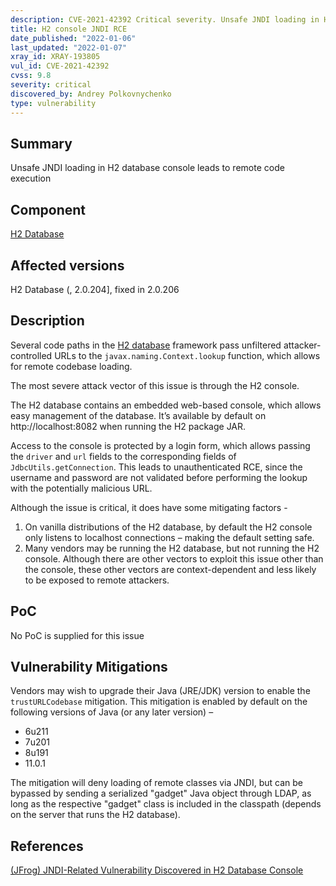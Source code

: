 ```yaml
---
description: CVE-2021-42392 Critical severity. Unsafe JNDI loading in H2 database console leads to remote code execution
title: H2 console JNDI RCE
date_published: "2022-01-06"
last_updated: "2022-01-07"
xray_id: XRAY-193805
vul_id: CVE-2021-42392
cvss: 9.8
severity: critical
discovered_by: Andrey Polkovnychenko
type: vulnerability
---
```

## Summary
Unsafe JNDI loading in H2 database console leads to remote code execution

## Component

[H2 Database](https://www.h2database.com/html/main.html)

## Affected versions

H2 Database (, 2.0.204], fixed in 2.0.206

## Description

Several code paths in the [H2 database](https://www.h2database.com/html/main.html) framework pass unfiltered attacker-controlled URLs to the `javax.naming.Context.lookup` function, which allows for remote codebase loading.

The most severe attack vector of this issue is through the H2 console.

The H2 database contains an embedded web-based console, which allows easy management of the database. It’s available by default on http://localhost:8082 when running the H2 package JAR.

Access to the console is protected by a login form, which allows passing the `driver` and `url` fields to the corresponding fields of `JdbcUtils.getConnection`. This leads to unauthenticated RCE, since the username and password are not validated before performing the lookup with the potentially malicious URL.

Although the issue is critical, it does have some mitigating factors -
1. On vanilla distributions of the H2 database, by default the H2 console only listens to localhost connections – making the default setting safe.
2. Many vendors may be running the H2 database, but not running the H2 console. Although there are other vectors to exploit this issue other than the console, these other vectors are context-dependent and less likely to be exposed to remote attackers.

## PoC

No PoC is supplied for this issue

## Vulnerability Mitigations

Vendors may wish to upgrade their Java (JRE/JDK) version to enable the `trustURLCodebase` mitigation.
This mitigation is enabled by default on the following versions of Java (or any later version) –

* 6u211
* 7u201
* 8u191
* 11.0.1

The mitigation will deny loading of remote classes via JNDI, but can be bypassed by sending a serialized "gadget" Java object through LDAP, as long as the respective "gadget" class is included in the classpath (depends on the server that runs the H2 database).

## References

[(JFrog) JNDI-Related Vulnerability Discovered in H2 Database Console ](https://jfrog.com/blog/the-jndi-strikes-back-unauthenticated-rce-in-h2-database-console/)